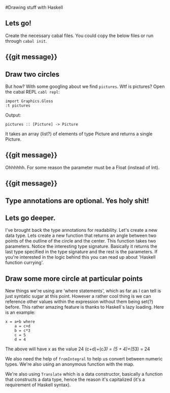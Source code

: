 #Drawing stuff with Haskell

## Lets go!
Create the necessary cabal files. You could copy the below files or run through `cabal init`.

## {{git message}}

## Draw two circles
But how? With some googling about we find `pictures`.
Wtf is pictures?
Open the cabal REPL `cabl repl`:
```
import Graphics.Gloss
:t pictures
```

Output:
```
pictures :: [Picture] -> Picture
```

It takes an array (list?) of elements of type Picture and returns a single Picture.


## {{git message}}
Ohhhhhh. For some reason the parameter must be a Float (instead of Int).

## {{git message}}


## Type annotations are optional. Yes holy shit!

## Lets go deeper.
I've brought back the type annotations for readability. Let's create a new data type. Lets create a new function that returns an angle between two points of the outline of the circle and the center. This function takes two parameters. Notice the interesting type signature. Basically it returns the last type specified in the type signature and the rest is the parameters. If you're interested in the logic behind this you can read up about 'Haskell function currying'.

## Draw some more circle at particular points
New things we're using are 'where statements', which as far as I can tell is just syntatic sugar at this point. However a rather cool thing is we can reference other values within the expression without them being set(?) before. This rather amazing feature is thanks to Haskell`s lazy loading. Here is an example:
```
x = a+b where
    a = c+d
    b = c*3
    c = 5
    d = 4
```
The above will have x as the value 24 (c+d)+(c*3) = (5 + 4)+(5*3) = 24

We also need the help of `fromIntegral` to help us convert between numeric types. We're also using an anonymous function with the map.

We're also using `Translate` which is a data constructor, basically a function that constructs a data type, hence the reason it's capitalized (it's a requirement of Haskell syntax).